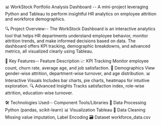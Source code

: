 📊 WorkStock Portfolio Analysis Dashboard --
A mini-project leveraging Python and Tableau to perform insightful HR analytics on employee attrition and workforce demographics.

🔍 Project Overview--
The WorkStock Dashboard is an interactive analytics tool that helps HR departments understand employee behavior, monitor attrition trends, and make informed decisions based on data. The dashboard offers KPI tracking, demographic breakdowns, and advanced metrics, all visualized clearly using Tableau.

🎯 Key Features--
Feature	Description
📈 KPI Tracking	Monitor employee count, churn rate, average age, and job satisfaction.
👥 Demographics	View gender-wise attrition, department-wise turnover, and age distribution.
📊 Interactive Visuals	Includes bar charts, pie charts, heatmaps for intuitive exploration.
🔍 Advanced Insights	Tracks satisfaction index, role-wise attrition, education-wise turnover.

🛠️ Technologies Used--
Component	Tools/Libraries
🐍 Data Processing	Python (pandas, scikit-learn)
📊 Visualization	Tableau
🧹 Data Cleaning	Missing value imputation, Label Encoding
🗃️ Dataset	workforce_data.csv
